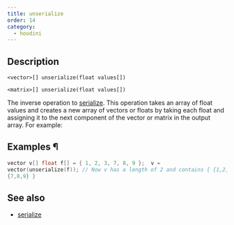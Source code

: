 ```yaml
---
title: unserialize
order: 14
category:
  - houdini
---
```


## Description

`<vector>[] unserialize(float values[])`

`<matrix>[] unserialize(float values[])`

The inverse operation to [serialize](serialize.html "Flattens an array of
vector or matrix types into an array of floats."). This operation takes an
array of float values and creates a new array of vectors or floats by taking
each float and assigning it to the next component of the vector or matrix in
the output array. For example:

## Examples ¶

```c
vector v[] float f[] = { 1, 2, 3, 7, 8, 9 };  v =
vector(unserialize(f)); // Now v has a length of 2 and contains { {1,2,3},
{7,8,9} }
```

## See also

- [serialize](serialize.html)
